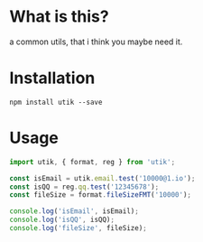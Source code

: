 # What is this?

a common utils, that i think you maybe need it.

# Installation

`npm install utik --save`

# Usage

```javascript
import utik, { format, reg } from 'utik';

const isEmail = utik.email.test('10000@1.io');
const isQQ = reg.qq.test('12345678');
const fileSize = format.fileSizeFMT('10000');

console.log('isEmail', isEmail);
console.log('isQQ', isQQ);
console.log('fileSize', fileSize);

```

